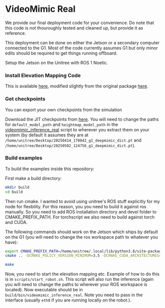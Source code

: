 # VideoMimic Real

We provide our final deployment code for your convenience. Do note that this code is not thouroughly tested and cleaned up, but provide it as reference.

This deployment can be done on either the Jetson or a secondary computer connected to the G1. Most of the code currently assumes G1 but only minor edits should be required to get things running offboard.

Setup the Jetson on the Unitree with ROS 1 Noetic.

### Install Elevation Mapping Code

This is available [here](https://github.com/ArthurAllshire/elevation_mapping_humanoid), modified slightly from the original package [here](https://github.com/smoggy-P/elevation_mapping_humanoid).

### Get checkpoints

You can export your own checkpoints from the simulation 

Download the JIT checkpoints from [here](https://drive.google.com/drive/u/0/folders/1VzfDTnC4KbeNbzWW0l3LiZHu11ajDFhr). You will need to change the paths for `default_model_path` and `heightmap_model_path` in the [videomimic_inference_real](videomimic_real/videomimic_inference_real.cpp) script to wherever you extract them on your system (by default it assumes they are at `/home/unitree/Desktop/20250414_170842_g1_deepmimic_dict.pt` and `/home/unitree/Desktop/20250502_124756_g1_deepmimic_dict.pt`).

### Build examples

To build the examples inside this repository:

First make a build directory:
```bash
mkdir build
cd build
```

Then run cmake. I wanted to avoid using unitree's ROS stuff explicitly for my node for flexbility. For this reason, you you need to build it against ros manually. So you need to add ROS installation directory and devel folder to CMAKE_PREFIX_PATH. For torchscript we also need to build against torch and CUDA.

The following commands should work on the Jetson which ships by default on the G1 (you will need to change the ros workspace path to whatever you have):

```bash
export CMAKE_PREFIX_PATH=/home/unitree/.local/lib/python3.8/site-packages/torch:/home/unitree/noetic_ws/devel:/opt/ros/noetic
cmake .. -DCMAKE_POLICY_VERSION_MINIMUM=3.5 -DCMAKE_CUDA_ARCHITECTURES="87" -DCMAKE_CUDA_COMPILER=/usr/local/cuda/bin/nvcc
```

```bash
make
```

Now, you need to start the elevation mapping etc. Example of how to do this is in `scripts/start_robot.sh`. This script will also run the inference (again you will need to change the paths to wherever your ROS workspace is located). Now executable should be in `build/bin/videomimic_inference_real`. Note you need to pass in the interface (usually `eth0` if you are running locally on the robot.).
